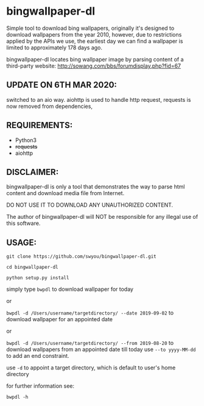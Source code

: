 bingwallpaper-dl
=======

Simple tool to download bing wallpapers, originally it's designed to download wallpapers from the year 2010,
however, due to restrictions applied by the APIs we use,
the earliest day we can find a wallpaper is limited to approximately 178 days ago.

bingwallpaper-dl locates bing wallpaper image by parsing content of a third-party website:
http://sowang.com/bbs/forumdisplay.php?fid=67

UPDATE ON 6TH MAR 2020:
---------

switched to an aio way.
aiohttp is used to handle http request,
requests is now removed from dependencies,

REQUIREMENTS:
---------
- Python3
- ~~requests~~
- aiohttp

DISCLAIMER:
--------

bingwallpaper-dl is only a tool that demonstrates the way to parse html content and download media file from Internet.

DO NOT USE IT TO DOWNLOAD ANY UNAUTHORIZED CONTENT.

The author of bingwallpaper-dl will NOT be responsible for any illegal use of this software.

USAGE:
-------

`git clone https://github.com/swyou/bingwallpaper-dl.git`

`cd bingwallpaper-dl`

`python setup.py install`

simply type `bwpdl` to download wallpaper for today

or

`bwpdl -d /Users/username/targetdirectory/ --date 2019-09-02` to download wallpaper for an appointed date

or

`bwpdl -d /Users/username/targetdirectory/ --from 2019-08-20` to download wallpapers from an appointed date till today
use `--to yyyy-MM-dd` to add an end constraint.

use `-d` to appoint a target directory, which is default to user's home directory

for further information see:

`bwpdl -h`
